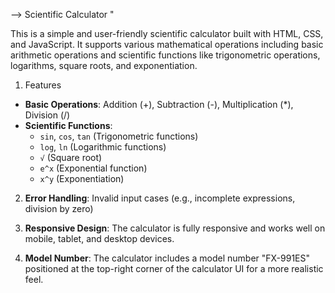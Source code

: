 --> Scientific Calculator "

This is a simple and user-friendly scientific calculator built with HTML, CSS, and JavaScript. It supports various mathematical operations including basic arithmetic operations and scientific functions like trigonometric operations, logarithms, square roots, and exponentiation.

1) Features

- **Basic Operations**: Addition (+), Subtraction (-), Multiplication (*), Division (/)
- **Scientific Functions**: 
  - `sin`, `cos`, `tan` (Trigonometric functions)
  - `log`, `ln` (Logarithmic functions)
  - `√` (Square root)
  - `e^x` (Exponential function)
  - `x^y` (Exponentiation)
    
2) **Error Handling**: Invalid input cases (e.g., incomplete expressions, division by zero)

3) **Responsive Design**: The calculator is fully responsive and works well on mobile, tablet, and desktop devices.

4) **Model Number**:  The calculator includes a model number "FX-991ES" positioned at the top-right corner of the calculator UI for a more realistic feel.

